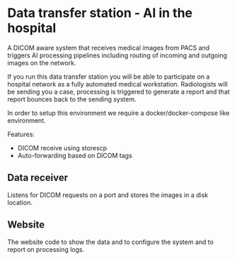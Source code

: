 # Data transfer station - AI in the hospital

A DICOM aware system that receives medical images from PACS 
and triggers AI processing pipelines including routing of incoming and outgoing images on the network. 

If you run this data transfer station you will be able to participate on a hospital network as a
fully automated medical workstation. Radiologists will be sending you a case, processing
is triggered to generate a report and that report bounces back to the sending system.


In order to setup this environment we require a docker/docker-compose like environment.

Features:

- DICOM receive using storescp
- Auto-forwarding based on DICOM tags

## Data receiver

Listens for DICOM requests on a port and stores the images in a disk location.

## Website

The website code to show the data and to configure the system and to report on processing logs.
